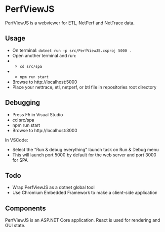 # PerfViewJS

PerfViewJS is a webviewer for ETL, NetPerf and NetTrace data.

## Usage

* On terminal: `dotnet run -p src/PerfViewJS.csproj 5000 .`
* Open another terminal and run:
* * `cd src/spa`
* * `npm run start`
* Browse to http://localhost:5000
* Place your nettrace, etl, netperf, or btl file in repositories root directory

## Debugging

* Press F5 in Visual Studio
* cd src/spa
* npm run start
* Browse to http://localhost:3000

In VSCode:
* Select the "Run & debug everything" launch task on Run & Debug menu
* This will launch port 5000 by default for the web server and port 3000 for SPA

## Todo

* Wrap PerfViewJS as a dotnet global tool
* Use Chromium Embedded Framework to make a client-side application

## Components

PerfViewJS is an ASP.NET Core application. React is used for rendering and GUI state.